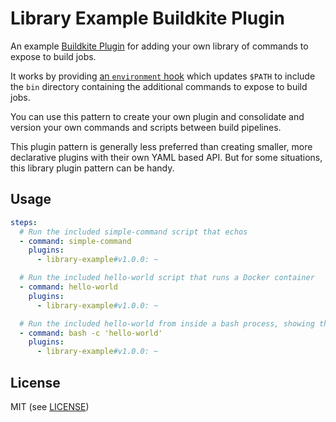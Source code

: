 # Library Example Buildkite Plugin

An example [Buildkite Plugin](https://buildkite.com/docs/agent/v3/plugins) for adding your own library of commands to expose to build jobs.

It works by providing [an `environment` hook](hooks/environment) which updates `$PATH` to include the `bin` directory containing the additional commands to expose to build jobs.

You can use this pattern to create your own plugin and consolidate and version your own commands and scripts between build pipelines.

This plugin pattern is generally less preferred than creating smaller, more declarative plugins with their own YAML based API. But for some situations, this library plugin pattern can be handy.

## Usage

```yml
steps:
  # Run the included simple-command script that echos
  - command: simple-command
    plugins:
      - library-example#v1.0.0: ~

  # Run the included hello-world script that runs a Docker container
  - command: hello-world
    plugins:
      - library-example#v1.0.0: ~

  # Run the included hello-world from inside a bash process, showing that you can run the library of commands within your own scripts and processes (e.g. `my-script.sh`)
  - command: bash -c 'hello-world'
    plugins:
      - library-example#v1.0.0: ~
```

## License

MIT (see [LICENSE](LICENSE))
